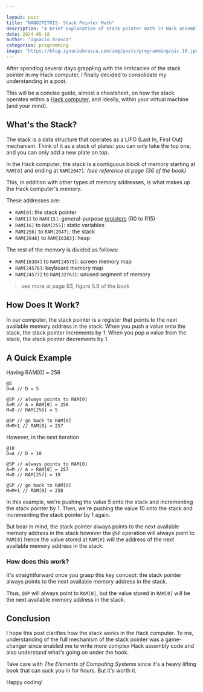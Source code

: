 ```yaml
---

layout: post  
title: "NAND2TETRIS: Stack Pointer Math"
description: "A brief explanation of stack pointer math in Hack assembly."
date: 2024-05-18  
author: "Ignacio Brasca"  
categories: programming  
image: "https://blog.ignaciobrasca.com/img/posts/programming/pic-10.jpeg"  
---
```


After spending several days grappling with the intricacies of the stack pointer in my Hack computer, I finally decided to consolidate my understanding in a post.

This will be a concise guide, almost a cheatsheet, on how the stack operates within a [Hack computer](https://en.wikipedia.org/wiki/Hack_computer), and ideally, within your virtual machine (and your mind).

## What's the Stack?

The stack is a data structure that operates as a LIFO (Last In, First Out) mechanism. Think of it as a stack of plates: you can only take the top one, and you can only add a new plate on top.

In the Hack computer, the stack is a contiguous block of memory starting at ``RAM[0]`` and ending at ``RAM[2047]``. *(see reference at page 136 of the book)*

This, in addition with other types of memory addresses, is what makes up the Hack computer's memory.

These addresses are:

- ``RAM[0]``: the stack pointer
- ``RAM[1]`` to ``RAM[15]``: general-purpose [registers](https://en.wikipedia.org/wiki/Processor_register) (R0 to R15)
- ``RAM[16]`` to ``RAM[255]``: static variables
- ``RAM[256]`` to ``RAM[2047]``: the stack
- ``RAM[2048]`` to ``RAM[16383]``: heap

The rest of the memory is divided as follows:
- ``RAM[16384]`` to ``RAM[24575]``: screen memory map
- ``RAM[24576]``: keyboard memory map
- ``RAM[24577]`` to ``RAM[32767]``: unused segment of memory

> see more at page 93, figure 5.6 of the book

## How Does It Work?

In our computer, the stack pointer is a register that points to the next available memory address in the stack. When you push a value onto the stack, the stack pointer increments by 1. When you pop a value from the stack, the stack pointer decrements by 1.

## A Quick Example

Having RAM[0] = 256

```hack
@5
D=A // D = 5

@SP // always points to RAM[0]
A=M // A = RAM[0] = 256
M=D // RAM[256] = 5

@SP // go back to RAM[0]
M=M+1 // RAM[0] = 257
```

However, in the next iteration

```assembly
@10
D=A // D = 10

@SP // always points to RAM[0]
A=M // A = RAM[0] = 257
M=D // RAM[257] = 10

@SP // go back to RAM[0]
M=M+1 // RAM[0] = 258
```

In this example, we're pushing the value 5 onto the stack and incrementing the stack pointer by 1. Then, we're pushing the value 10 onto the stack and incrementing the stack pointer by 1 again.

But bear in mind, the stack pointer always points to the next available memory address in the stack however the ``@SP`` operation will always point to ``RAM[0]`` hence the value stored at ``RAM[0]`` will the address of the next available memory address in the stack.

### How does this work?

It's straightforward once you grasp this key concept: the stack pointer always points to the next available memory address in the stack. 

Thus, ``@SP`` will always point to ``RAM[0]``, but the value stored in ``RAM[0]`` will be the next available memory address in the stack.

## Conclusion

I hope this post clarifies how the stack works in the Hack computer. To me, understanding of the full mechanism of the stack pointer was a game-changer since enabled me to write more complex Hack assembly code and also understand what's going on under the hook.

Take care with *The Elements of Computing Systems* since it's a heavy lifting book that can suck you in for hours. But it's worth it.

Happy coding!
